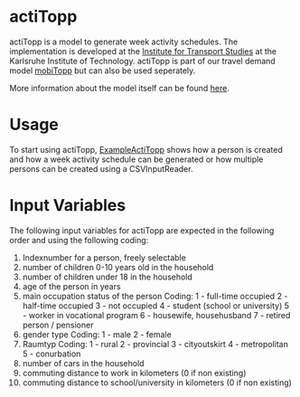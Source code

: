 # actiTopp

actiTopp is a model to generate week activity schedules. The implementation is developed at the [Institute for Transport Studies](http://www.ifv.kit.edu) at the Karlsruhe Institute of Technology. actiTopp is part of our travel demand model [mobiTopp](http://www.ifv.kit.edu/359.php) but can also be used seperately.

More information about the model itself can be found [here](https://trid.trb.org/View/1437316).

# Usage

To start using actiTopp, [ExampleActiTopp](https://github.com/mobitopp/actitopp/blob/master/src/main/java/edu/kit/ifv/mobitopp/actitopp/ExampleActiTopp.java) shows how a person is created and how a week activity schedule can be generated or how multiple persons can be created using a CSVInputReader.

# Input Variables

The following input variables for actiTopp are expected in the following order and using the following coding:

1. Indexnumber for a person, freely selectable
2. number of children 0-10 years old in the household
3. number of children under 18 in the household
4. age of the person in years
5. main occupation status of the person
	Coding:
	1 - full-time occupied
	2 - half-time occupied
	3 - not occupied
	4 - student (school or university)
	5 - worker in vocational program 
	6 - housewife, househusband
	7 - retired person / pensioner
6. gender type
	Coding:
	1 - male
	2 - female
7. Raumtyp
	Coding:
	1 - rural
	2 - provincial
	3 - cityoutskirt
	4 - metropolitan
	5 - conurbation
8. number of cars in the household
9. commuting distance to work in kilometers (0 if non existing)
10. commuting distance to school/university in kilometers (0 if non existing)

